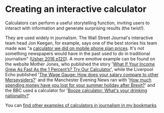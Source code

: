 # Creating an interactive calculator

Calculators can perform a useful storytelling function, inviting users to interact with information and generate surprising results (the twist!).

They are used widely in journalism. The Wall Street Journal's interactive team head Jon Keegan, for example, says one of the best stories his team made was "a [calculator we did on mobile phone plan prices](https://blogs.wsj.com/digits/2013/08/01/introducing-wsjs-wireless-savings-calculator/). It's not something newspapers would have in the past used to do in traditional journalism" ([Usher 2016 p120](http://www.press.uillinois.edu/books/catalog/53paw9sp9780252040511.html)). A more emotive example can be found on the website Mother Jones, who published the story '[What If Your Income Grew As Fast As the 1 Percent’s? Try Our Calculator](http://www.motherjones.com/politics/2013/12/calculator-what-if-your-income-grew-fast-1-percent/)', while the Liverpool Echo published '[The Wage Gauge: How does your salary compare to other Merseysiders?](http://www.liverpoolecho.co.uk/news/liverpool-news/liverpool-merseyside-average-salary-compare-10830841)' and the Manchester Evening News ran with '[How much spending money have you lost for your summer holiday after Brexit?](http://www.manchestereveningnews.co.uk/news/greater-manchester-news/brexit-euros-exchange-holiday-interactive-11589754)' and the BBC used a calculator for '[Booze calculator: What's your drinking nationality?](http://www.bbc.co.uk/news/health-30500372)'

You can [find other examples of calculators in journalism in my bookmarks](http://pinboard.in/u:paulbradshaw/t:calculator)
